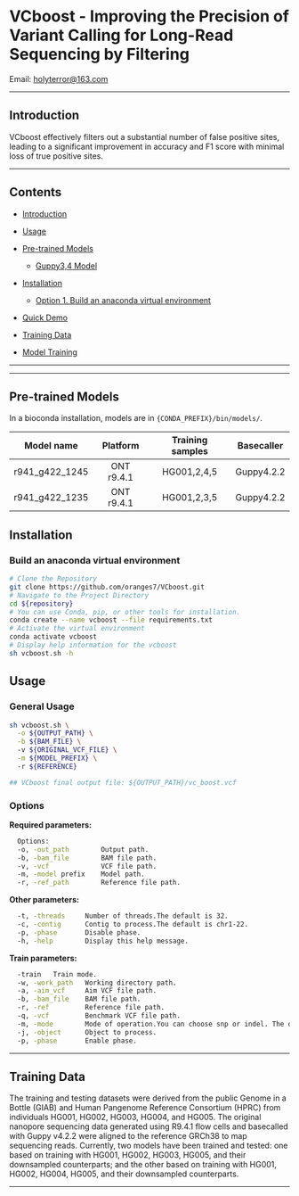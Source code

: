 
# VCboost - Improving the Precision of Variant Calling for Long-Read Sequencing by Filtering
 
Email: holyterror@163.com  

----

## Introduction

VCboost effectively filters out a substantial number of false positive sites, leading to a significant improvement in accuracy and F1 score with minimal loss of true positive sites.

----

## Contents

* [Introduction](#introduction)
* [Usage](#usage)
* [Pre-trained Models](#pre-trained-models)
  * [Guppy3,4 Model](#pre-trained-models)
* [Installation](#installation)
  + [Option 1. Build an anaconda virtual environment](#option-1-build-an-anaconda-virtual-environment)
* [Quick Demo](#quick-demo)

* [Training Data](docs/training_data.md)
* [Model Training](docs/pileup_training.md)

----



---

## Pre-trained Models

In a bioconda installation, models are in `{CONDA_PREFIX}/bin/models/`.

|       Model name       |  Platform   |                       Training samples                       |   Basecaller   |
|:----------------------:| :---------: | :----------------------------------------------------------: |:--------------:|
|     r941_g422_1245     |     ONT r9.4.1    |                         HG001,2,4,5                          | Guppy4.2.2 |
|     r941_g422_1235     |     ONT r9.4.1    |                         HG001,2,3,5                          | Guppy4.2.2 |





## Installation

### Build an anaconda virtual environment


```bash
# Clone the Repository
git clone https://github.com/oranges7/VCboost.git
# Navigate to the Project Directory
cd ${repository}
# You can use Conda, pip, or other tools for installation.
conda create --name vcboost --file requirements.txt
# Activate the virtual environment
conda activate vcboost
# Display help information for the vcboost
sh vcboost.sh -h
```

## Usage

### General Usage


```bash
sh vcboost.sh \
  -o ${OUTPUT_PATH} \
  -b ${BAM_FILE} \ 
  -v ${ORIGINAL_VCF_FILE} \
  -m ${MODEL_PREFIX} \ 
  -r ${REFERENCE}

## VCboost final output file: ${OUTPUT_PATH}/vc_boost.vcf
```

### Options

**Required parameters:**

```bash
  Options:
  -o, -out_path        Output path.
  -b, -bam_file        BAM file path.
  -v, -vcf             VCF file path.
  -m, -model prefix    Model path.
  -r, -ref_path        Reference file path.

```

**Other parameters:**

```bash
  -t, -threads     Number of threads.The default is 32.
  -c, -contig      Contig to process.The default is chr1-22.
  -p, -phase       Disable phase.
  -h, -help        Display this help message.
```

**Train parameters:**

```bash
  -train   Train mode.
  -w, -work_path   Working directory path.
  -a, -aim_vcf     Aim VCF file path.
  -b, -bam_file    BAM file path.
  -r, -ref         Reference file path.
  -q, -vcf         Benchmark VCF file path.
  -m, -mode        Mode of operation.You can choose snp or indel. The default is both.
  -j, -object      Object to process.
  -p, -phase       Enable phase.
```
----

## Training Data

The training and testing datasets were derived from the public Genome in a Bottle (GIAB) and Human Pangenome Reference Consortium (HPRC) from individuals HG001, HG002, HG003, HG004, and HG005. The original nanopore sequencing data generated using R9.4.1 flow cells and basecalled with Guppy v4.2.2 were aligned to the reference GRCh38 to map sequencing reads.  Currently, two models have been trained and tested: one based on training with HG001, HG002, HG003, HG005, and their downsampled counterparts; and the other based on training with HG001, HG002, HG004, HG005, and their downsampled counterparts.

----
